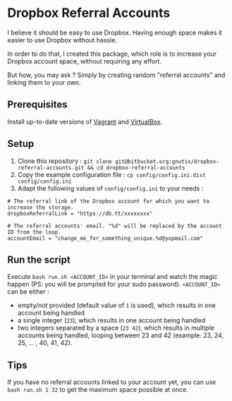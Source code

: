 # Dropbox Referral Accounts

I believe it should be easy to use Dropbox. Having enough space makes it easier to use Dropbox without hassle.

In order to do that, I created this package, which role is to increase your Dropbox account space, without requiring
any effort.

But how, you may ask ? Simply by creating random "referral accounts" and linking them to your own.

## Prerequisites

Install up-to-date versions of [Vagrant](https://www.vagrantup.com/downloads.html) and
[VirtualBox](https://www.virtualbox.org/wiki/Downloads).

## Setup

1. Clone this repository : `git clone git@bitbucket.org:gnutix/dropbox-referral-accounts.git && cd dropbox-referral-accounts`
2. Copy the example configuration file : `cp config/config.ini.dist config/config.ini`
3. Adapt the following values of `config/config.ini` to your needs :

```
# The referral link of the Dropbox account for which you want to increase the storage.
dropboxReferralLink = "https://db.tt/xxxxxxxx"
 
# The referral accounts' email. "%d" will be replaced by the account ID from the loop.
accountEmail = "change_me_for_something_unique.%d@yopmail.com" 
```

## Run the script

Execute `bash run.sh <ACCOUNT_ID>` in your terminal and watch the magic happen (PS: you will be prompted for your sudo password).
`<ACCOUNT_ID>` can be either :

* empty/not provided (default value of `1` is used), which results in one account being handled
* a single integer (`23`), which results in one account being handled
* two integers separated by a space (`23 42`), which results in multiple accounts being handled, looping between
  23 and 42 (example: 23, 24, 25, ... , 40, 41, 42).

## Tips

If you have no referral accounts linked to your account yet, you can use `bash run.sh 1 32` to get the maximum space
possible at once.
